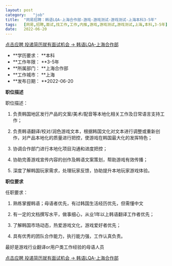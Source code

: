 ```yaml
---
layout:	post
category:	"job"
title:	"网易招聘：韩语LQA-上海合作部-游戏-游戏测试-游戏测试-上海本科3-5年"
tags:	[网易,招聘,面试,找工作,工作,内推,游戏,游戏测试,游戏测试,上海,本科,3-5年]
date:	2022-06-20
---
```


[点击应聘 投递简历就有面试机会 ->  韩语LQA-上海合作部](http://mobile.bole.netease.com/bole/boleDetail?id=37052&employeeId=346f03c3cda5f04c&key=all)



- **学历要求： **本科
- **工作年限： **3-5年
- **所属部门： **上海合作部
- **工作城市： **上海
- **发布日期： **2022-06-20



**职位描述**

职位描述：

1. 负责韩国地区发行产品的文案/美术/配音等本地化相关工作及日常语言支持工作；

2. 负责韩语翻译/校对/润色游戏文本，根据韩国文化对文本进行调整或重新创作，对产品本地化的质量进行把控，使游戏在韩国最大化的发挥特色；

3. 协调合作部门进行本地化项目沟通和进度把控；

4. 协助完善游戏宣传内容的创作及韩语文案策划，帮助游戏有效传播；

5. 深度了解韩国玩家需求，处理玩家反馈，协助提升本地玩家游戏体验。







**职位要求**

任职要求：

1. 熟练掌握韩语；母语者优先，有过韩国生活经历优先，但需懂中文

2. 有一定的文档撰写水平，做事细心，从业1年以上韩语翻译工作者优先；

3. 了解韩国市场动态，热爱游戏文化，游戏爱好者优先；

4. 具有优秀的团队合作能力，执行能力强，工作认真负责。

最好是游戏行业翻译or用户类工作经验的母语人员



[点击应聘 投递简历就有面试机会 ->  韩语LQA-上海合作部](http://mobile.bole.netease.com/bole/boleDetail?id=37052&employeeId=346f03c3cda5f04c&key=all)